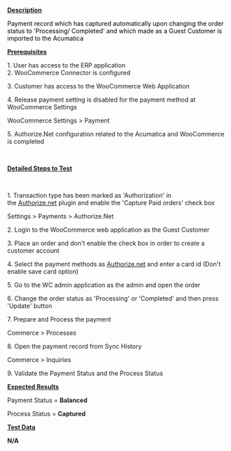 <p><u><strong>Description</strong></u></p>
<p><span style="color: rgb(0,0,0);">Payment record which has captured automatically <span style="color: rgb(0,0,0);">upon changing the order status to 'Processing/ Completed'&nbsp;</span>and which made as a Guest Customer is imported to the Acumatica</span></p>
<p><u><strong>Prerequisites</strong></u></p>
<p>1. User has access to the ERP application<br />2. WooCommerce Connector is configured</p>
<p>3. Customer has access to the WooCommerce Web Application</p>
<p>4. Release payment setting is disabled for the payment method at WooCommerce Settings</p>
<p>WooCommerce Settings &gt; Payment</p>
<p>5. Authorize.Net configuration related to the Acumatica and WooCommerce is completed</p>
<p>&nbsp;</p>
<p><u><strong>Detailed Steps to Test</strong></u></p>
<p>&nbsp;</p>
<p>1. Transaction type has been marked as 'Authorization' in the&nbsp;<a class="external-link" href="http://authorize.net/" rel="nofollow">Authorize.net</a>&nbsp;plugin and enable the 'Capture Paid orders' check box</p>
<p>Settings &gt; Payments &gt; Authorize.Net</p>
<p>2. Login to the WooCommerce web application as the Guest Customer</p>
<p>3. Place an order and don't enable the check box in order to create a customer account</p>
<p>4. Select the payment methods as&nbsp;<a class="external-link" href="http://authorize.net/" rel="nofollow">Authorize.net</a>&nbsp;and enter a card id (Don't enable save card option)</p>
<p>5. Go to the WC admin application as the admin and open the order</p>
<p>6. Change the order status as 'Processing' or 'Completed' and then press 'Update' button</p>
<p>7. Prepare and Process the payment</p>
<p>Commerce &gt; Processes</p>
<p>8. Open the payment record from Sync History</p>
<p>Commerce &gt; Inquiries</p>
<p>9. Validate the Payment Status and the Process Status</p>
<p><u><strong>Expected Results</strong></u></p>
<p>Payment Status =&nbsp;<strong>Balanced</strong></p>
<p>Process Status =&nbsp;<strong>Captured</strong></p>
<p><u><strong>Test Data</strong></u></p>
<p><strong>N/A</strong></p>
